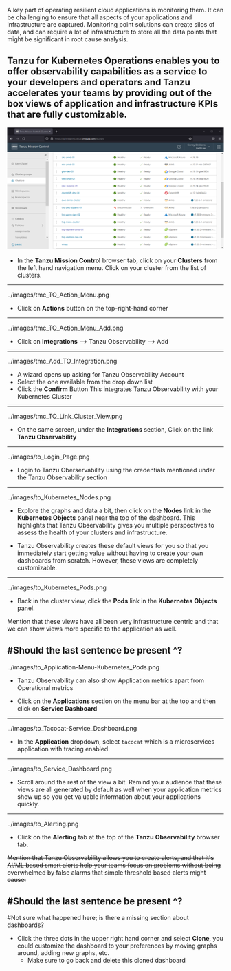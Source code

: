 A key part of operating resilient cloud applications is monitoring them. It can be challenging to ensure that all aspects of your applications and infrastructure are captured. Monitoring point solutions can create silos of data, and can require a lot of infrastructure to store all the data points that might be significant in root cause analysis.

Tanzu for Kubernetes Operations enables you to offer observability capabilities as a service to your developers and operators and Tanzu accelerates your teams by providing out of the box views of application and infrastructure KPIs that are fully customizable.
---

![Tanzu Observability](../images/tmc_Clusters.png)

- In the **Tanzu Mission Control** browser tab, click on your **Clusters** from the left hand navigation menu. Click on your cluster from the list of clusters. 
---
../images/tmc_TO_Action_Menu.png

- Click on **Actions** button on the top-right-hand corner
---
../images/tmc_TO_Action_Menu_Add.png

- Click on **Integrations**  -->  Tanzu Observability --> Add 
---
../images/tmc_Add_TO_Integration.png

- A wizard opens up asking for Tanzu Observability Account
- Select the one available from the drop down list
- Click the **Confirm** Button
This integrates Tanzu Observability with your Kubernetes Cluster
---
../images/tmc_TO_Link_Cluster_View.png

- On the same screen, under the **Integrations** section, Click on the link **Tanzu Observability**
---
../images/to_Login_Page.png

- Login to Tanzu Oberservability using the credentials mentioned under the Tanzu Observability section

---
../images/to_Kubernetes_Nodes.png

- Explore the graphs and data a bit, then click on the **Nodes** link in the **Kubernetes Objects** panel near the top of the dashboard.  This highlights that Tanzu Observability gives you multiple perspectives to assess the health of your clusters and infrastructure.

- Tanzu Observability creates these default views for you so that you immediately start getting value without having to create your own dashboards from scratch.  However, these views are completely customizable.
---
../images/to_Kubernetes_Pods.png

- Back in the cluster view, click the **Pods** link in the **Kubernetes Objects** panel. 

Mention that these views have all been very infrastructure centric and that we can show views more specific to the application as well.

#Should the last sentence be present ^?
---
../images/to_Application-Menu-Kubernetes_Pods.png

- Tanzu Observability can also show Application metrics apart from Operational metrics

- Click on the **Applications** section on the menu bar at the top and then click on **Service Dashboard**
---
../images/to_Tacocat-Service_Dashboard.png

- In the **Application** dropdown, select `tacocat` which is a microservices application with tracing enabled.
---
../images/to_Service_Dashboard.png

- Scroll around the rest of the view a bit.  Remind your audience that these views are all generated by default as well when your application metrics show up so you get valuable information about your applications quickly.
---
../images/to_Alerting.png

- Click on the **Alerting** tab at the top of the **Tanzu Observability** browser tab. 

~~Mention that Tanzu Observability allows you to create alerts, and that it's AI/ML based smart alerts help your teams focus on problems without being overwhelmed by false alarms that simple threshold based alerts might cause.~~ 

#Should the last sentence be present ^?
---
#Not sure what happened here; is there a missing section about dashboards?
- Click the three dots in the upper right hand corner and select **Clone**, you could customize the dashboard to your preferences by moving graphs around, adding new graphs, etc.
  - Make sure to go back and delete this cloned dashboard
